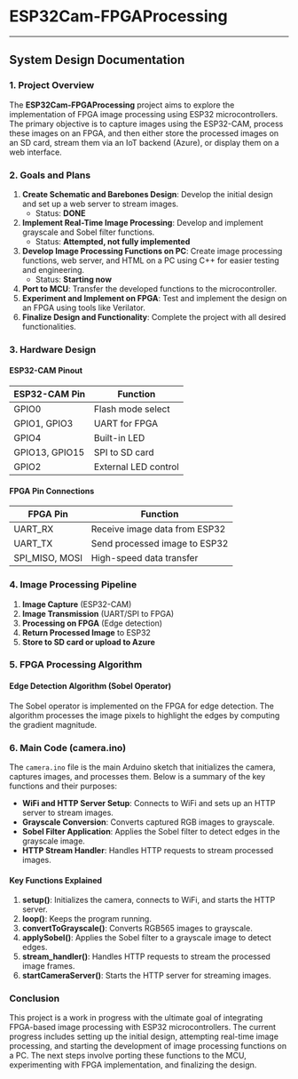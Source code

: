 # ESP32Cam-FPGAProcessing

---

##  System Design Documentation

### **1. Project Overview**
The **ESP32Cam-FPGAProcessing** project aims to explore the implementation of FPGA image processing using ESP32 microcontrollers. The primary objective is to capture images using the ESP32-CAM, process these images on an FPGA, and then either store the processed images on an SD card, stream them via an IoT backend (Azure), or display them on a web interface.

### **2. Goals and Plans**
1. **Create Schematic and Barebones Design**: Develop the initial design and set up a web server to stream images.
   - Status: **DONE**
2. **Implement Real-Time Image Processing**: Develop and implement grayscale and Sobel filter functions.
   - Status: **Attempted, not fully implemented**
3. **Develop Image Processing Functions on PC**: Create image processing functions, web server, and HTML on a PC using C++ for easier testing and engineering.
   - Status: **Starting now**
4. **Port to MCU**: Transfer the developed functions to the microcontroller.
5. **Experiment and Implement on FPGA**: Test and implement the design on an FPGA using tools like Verilator.
6. **Finalize Design and Functionality**: Complete the project with all desired functionalities.

### **3. Hardware Design**
#### **ESP32-CAM Pinout**
| ESP32-CAM Pin | Function |
|--------------|------------|
| GPIO0 | Flash mode select |
| GPIO1, GPIO3 | UART for FPGA |
| GPIO4 | Built-in LED |
| GPIO13, GPIO15 | SPI to SD card |
| GPIO2 | External LED control |

#### **FPGA Pin Connections**
| FPGA Pin | Function |
|--------------|------------|
| UART_RX | Receive image data from ESP32 |
| UART_TX | Send processed image to ESP32 |
| SPI_MISO, MOSI | High-speed data transfer |

### **4. Image Processing Pipeline**
1. **Image Capture** (ESP32-CAM)
2. **Image Transmission** (UART/SPI to FPGA)
3. **Processing on FPGA** (Edge detection)
4. **Return Processed Image** to ESP32
5. **Store to SD card or upload to Azure**

### **5. FPGA Processing Algorithm**
#### **Edge Detection Algorithm (Sobel Operator)**
The Sobel operator is implemented on the FPGA for edge detection. The algorithm processes the image pixels to highlight the edges by computing the gradient magnitude.

### **6. Main Code (camera.ino)**
The `camera.ino` file is the main Arduino sketch that initializes the camera, captures images, and processes them. Below is a summary of the key functions and their purposes:

- **WiFi and HTTP Server Setup**: Connects to WiFi and sets up an HTTP server to stream images.
- **Grayscale Conversion**: Converts captured RGB images to grayscale.
- **Sobel Filter Application**: Applies the Sobel filter to detect edges in the grayscale image.
- **HTTP Stream Handler**: Handles HTTP requests to stream processed images.

#### **Key Functions Explained**
1. **setup()**: Initializes the camera, connects to WiFi, and starts the HTTP server.
2. **loop()**: Keeps the program running.
3. **convertToGrayscale()**: Converts RGB565 images to grayscale.
4. **applySobel()**: Applies the Sobel filter to a grayscale image to detect edges.
5. **stream_handler()**: Handles HTTP requests to stream the processed image frames.
6. **startCameraServer()**: Starts the HTTP server for streaming images.

### **Conclusion**
This project is a work in progress with the ultimate goal of integrating FPGA-based image processing with ESP32 microcontrollers. The current progress includes setting up the initial design, attempting real-time image processing, and starting the development of image processing functions on a PC. The next steps involve porting these functions to the MCU, experimenting with FPGA implementation, and finalizing the design.

